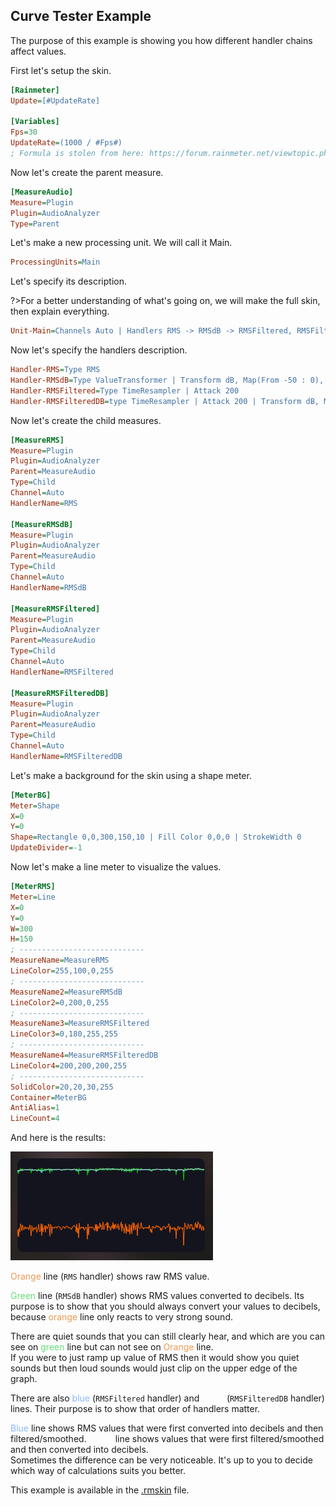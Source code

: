 ## Curve Tester Example

The purpose of this example is showing you how different handler chains affect values.

First let's setup the skin.

```ini
[Rainmeter]
Update=[#UpdateRate]

[Variables]
Fps=30
UpdateRate=(1000 / #Fps#)
; Formula is stolen from here: https://forum.rainmeter.net/viewtopic.php?t=26831#p140108
```

Now let's create the parent measure.

```ini
[MeasureAudio]
Measure=Plugin
Plugin=AudioAnalyzer
Type=Parent
```

Let's make a new processing unit. We will call it Main.

```ini
ProcessingUnits=Main
```

Let's specify its description.

?>For a better understanding of what's going on, we will make the full skin, then explain everything.

```ini
Unit-Main=Channels Auto | Handlers RMS -> RMSdB -> RMSFiltered, RMSFilteredDB(RMS) | Filter None
```

Now let's specify the handlers description.

```ini
Handler-RMS=Type RMS
Handler-RMSdB=Type ValueTransformer | Transform dB, Map(From -50 : 0), Clamp
Handler-RMSFiltered=Type TimeResampler | Attack 200
Handler-RMSFilteredDB=type TimeResampler | Attack 200 | Transform dB, Map(From -50 : 0), Clamp
```

Now let's create the child measures.<br/>

```ini
[MeasureRMS]
Measure=Plugin
Plugin=AudioAnalyzer
Parent=MeasureAudio
Type=Child
Channel=Auto
HandlerName=RMS

[MeasureRMSdB]
Measure=Plugin
Plugin=AudioAnalyzer
Parent=MeasureAudio
Type=Child
Channel=Auto
HandlerName=RMSdB

[MeasureRMSFiltered]
Measure=Plugin
Plugin=AudioAnalyzer
Parent=MeasureAudio
Type=Child
Channel=Auto
HandlerName=RMSFiltered

[MeasureRMSFilteredDB]
Measure=Plugin
Plugin=AudioAnalyzer
Parent=MeasureAudio
Type=Child
Channel=Auto
HandlerName=RMSFilteredDB
```

Let's make a background for the skin using a shape meter.

```ini
[MeterBG]
Meter=Shape
X=0
Y=0
Shape=Rectangle 0,0,300,150,10 | Fill Color 0,0,0 | StrokeWidth 0
UpdateDivider=-1
```

Now let's make a line meter to visualize the values.

```ini
[MeterRMS]
Meter=Line
X=0
Y=0
W=300
H=150
; ----------------------------
MeasureName=MeasureRMS
LineColor=255,100,0,255
; ----------------------------
MeasureName2=MeasureRMSdB
LineColor2=0,200,0,255
; ----------------------------
MeasureName3=MeasureRMSFiltered
LineColor3=0,180,255,255
; ----------------------------
MeasureName4=MeasureRMSFilteredDB
LineColor4=200,200,200,255
; ----------------------------
SolidColor=20,20,30,255
Container=MeterBG
AntiAlias=1
LineCount=4
```

And here is the results:

<img src="docs\usage-examples\resources\curve-tester.png" title="Curve tester" />

<span style="color: #ec9a53" >Orange</span> line (`RMS` handler) shows raw RMS value.

<span style="color: #64de78" >Green</span> line (`RMSdB` handler) shows RMS values converted to decibels. Its purpose is to show that you should always convert your values to decibels, because <span style="color: #ec9a53" >orange</span> line only reacts to very strong sound.

There are quiet sounds that you can still clearly hear, and which are you can see on <span style="color: #64de78" >green</span> line but can not see on <span style="color: #ec9a53" >Orange</span> line.<br/>
If you were to just ramp up value of RMS then it would show you quiet sounds but then loud sounds would just clip on the upper edge of the graph.

There are also <span style="color: #88b8ff" >blue</span> (`RMSFiltered` handler) and <span style="color: #fff" >white</span> (`RMSFilteredDB` handler) lines. Their purpose is to show that order of handlers matter.

<span style="color: #88b8ff" >Blue</span> line shows RMS values that were first converted into decibels and then filtered/smoothed. <span style="color: #fff" >White</span> line shows values that were first filtered/smoothed and then converted into decibels.<br/>
Sometimes the difference can be very noticeable. It's up to you to decide which way of calculations suits you better.

This example is available in the [.rmskin]() file.
